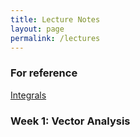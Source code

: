 ```yaml
---
title: Lecture Notes
layout: page
permalink: /lectures
---
```

### For reference ###
[Integrals](PhysH308/lectures/ToI)
### Week 1: Vector Analysis ### 
